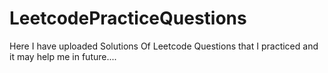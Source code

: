 # LeetcodePracticeQuestions

Here I have uploaded Solutions Of Leetcode Questions that I practiced and it may help me in future.... 
